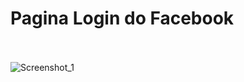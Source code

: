  # Pagina Login do Facebook
 <br></br>
![Screenshot_1](https://github.com/alexandre-souza10/site.github.io/assets/74196527/bb8b3054-aae3-483b-9eae-3109b5099621)
<br></br>
## 
